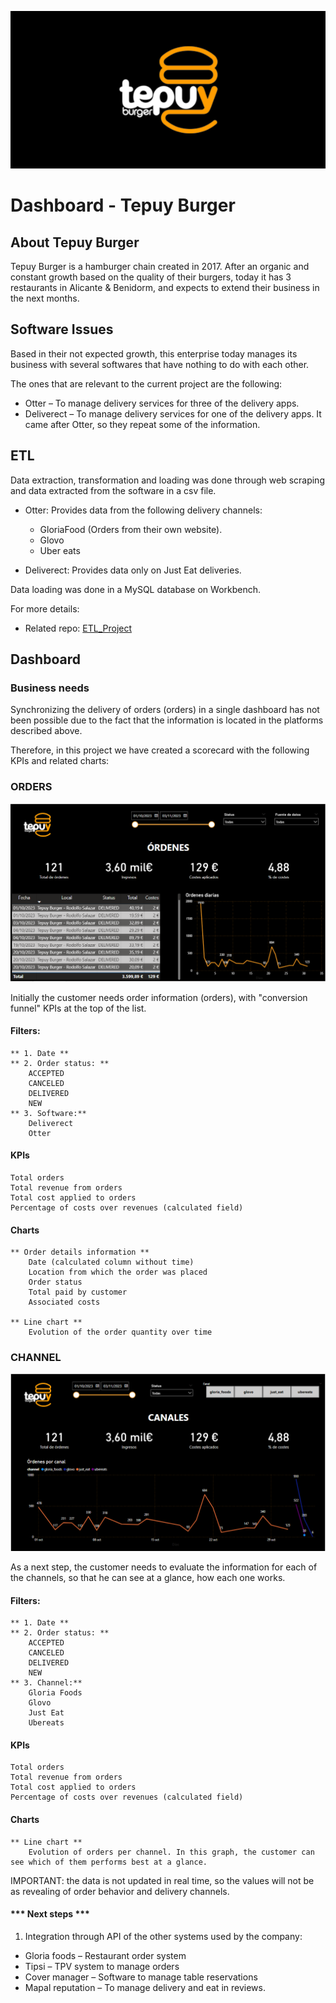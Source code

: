 <p align="center">
  <img src="img/tepuy_logo.png" alt="Tepuy Logo">
</p>

# Dashboard - Tepuy Burger

## **About Tepuy Burger**
Tepuy Burger is a hamburger chain created in 2017. After an organic and constant growth based on the quality of their burgers, today it has 3 restaurants in Alicante & Benidorm, and expects to extend their business in the next months.

## **Software Issues**
Based in their not expected growth, this enterprise today manages its business with several softwares that have nothing to do with each other.

The ones that are relevant to the current project are the following:

- Otter – To manage delivery services for three of the delivery apps.
- Deliverect – To manage delivery services for one of the delivery apps. It came after Otter, so they repeat some of the information.

## **ETL**
Data extraction, transformation and loading was done through web scraping and data extracted from the software in a csv file.

- Otter:
Provides data from the following delivery channels:
    - GloriaFood (Orders from their own website).
    - Glovo
    - Uber eats

- Deliverect:
Provides data only on Just Eat deliveries.

Data loading was done in a MySQL database on Workbench.

For more details:

  - Related repo: [ETL_Project](https://github.com/jomariapc/ETL_Project)


## **Dashboard**

### **Business needs**
Synchronizing the delivery of orders (orders) in a single dashboard has not been possible due to the fact that the information is located in the platforms described above. 

Therefore, in this project we have created a scorecard with the following KPIs and related charts:

### **ORDERS**

<p align="center">
  <img src="img/orders.png">
</p>

Initially the customer needs order information (orders), with "conversion funnel" KPIs at the top of the list.

#### Filters:
    ** 1. Date ** 
    ** 2. Order status: **
        ACCEPTED
        CANCELED
        DELIVERED
        NEW
    ** 3. Software:**
        Deliverect
        Otter

#### KPIs
    Total orders
    Total revenue from orders
    Total cost applied to orders
    Percentage of costs over revenues (calculated field)

#### Charts

    ** Order details information **
        Date (calculated column without time)
        Location from which the order was placed
        Order status 
        Total paid by customer
        Associated costs

    ** Line chart **
        Evolution of the order quantity over time


### **CHANNEL**

<p align="center">
  <img src="img/channels.png">
</p>

As a next step, the customer needs to evaluate the information for each of the channels, so that he can see at a glance, how each one works.

#### Filters:
    ** 1. Date ** 
    ** 2. Order status: **
        ACCEPTED
        CANCELED
        DELIVERED
        NEW
    ** 3. Channel:**
        Gloria Foods
        Glovo
        Just Eat
        Ubereats

#### KPIs
    Total orders
    Total revenue from orders
    Total cost applied to orders
    Percentage of costs over revenues (calculated field)

#### Charts

    ** Line chart **
        Evolution of orders per channel. In this graph, the customer can see which of them performs best at a glance.



IMPORTANT: the data is not updated in real time, so the values will not be as revealing of order behavior and delivery channels.

#### *** Next steps ***

1. Integration through API of the other systems used by the company:

- Gloria foods – Restaurant order system
- Tipsi – TPV system to manage orders
- Cover manager – Software to manage table reservations
- Mapal reputation – To manage delivery and eat in reviews.
